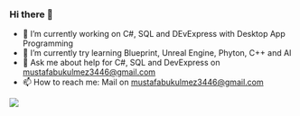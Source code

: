### Hi there 👋

- 🔭 I’m currently working on C#, SQL and DEvExpress with Desktop App Programming
- 🌱 I’m currently try learning Blueprint, Unreal Engine, Phyton, C++ and AI
- 💬 Ask me about help for C#, SQL and DevExpress on mustafabukulmez3446@gmail.com
- 📫 How to reach me: Mail on mustafabukulmez3446@gmail.com
<!--
Here are some ideas to get you started:
- 🔭 I’m currently working on ...
- 🌱 I’m currently learning ...
- 👯 I’m looking to collaborate on ...
- 🤔 I’m looking for help with ...
- 💬 Ask me about ...
- 📫 How to reach me: ...
- 😄 Pronouns: ...
- ⚡ Fun fact: ...
-->
<img src="https://github-readme-stats.vercel.app/api?username=MustafaBKLZ&&show_icons=true&title_color=ffffff&icon_color=bb2acf&text_color=daf7dc&bg_color=151515">
